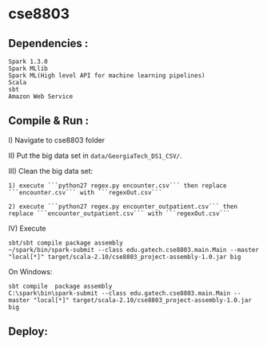 
# cse8803 

## Dependencies :
```
Spark 1.3.0
Spark MLlib
Spark ML(High level API for machine learning pipelines)
Scala
sbt
Amazon Web Service
```

## Compile & Run :

I) Navigate to cse8803 folder

II) Put the big data set in ```data/GeorgiaTech_DS1_CSV/```.

III) Clean the big data set: 

	1) execute ```python27 regex.py encounter.csv``` then replace ```encounter.csv``` with ```regexOut.csv```
	
	2) execute ```python27 regex.py encounter_outpatient.csv``` then replace ```encounter_outpatient.csv``` with ```regexOut.csv```

IV) Execute
```
sbt/sbt compile package assembly
~/spark/bin/spark-submit --class edu.gatech.cse8803.main.Main --master "local[*]" target/scala-2.10/cse8803_project-assembly-1.0.jar big
```
On Windows:
```
sbt compile  package assembly
C:\spark\bin\spark-submit --class edu.gatech.cse8803.main.Main --master "local[*]" target/scala-2.10/cse8803_project-assembly-1.0.jar big
```

## Deploy:
```
```